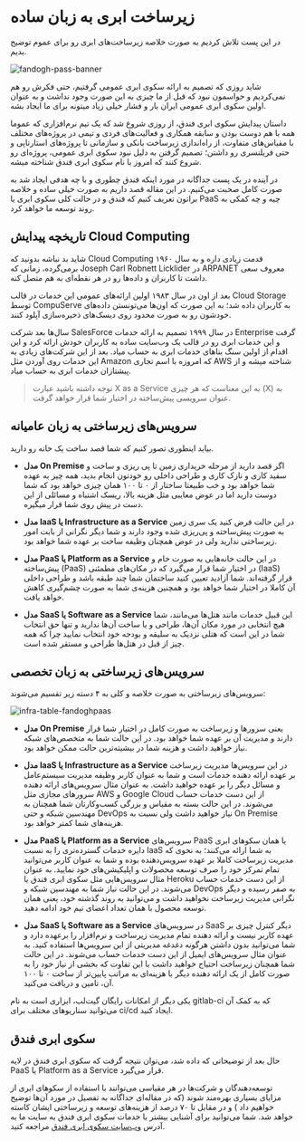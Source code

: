 # زیرساخت ابری به زبان ساده

در این پست تلاش کردیم به صورت خلاصه زیرساخت‌های ابری رو برای عموم توضیح بدیم.

![fandogh-pass-banner](/articles/fandogh-paas-banner.png "fandogh-paas-banner")

شاید روزی که تصمیم به ارائه سکوی ابری عمومی گرفتیم، حتی فکرش رو هم نمی‌کردیم و حواسمون نبود که قبل از ما چیزی به این صورت وجود نداشت و به عنوان اولین سکوی ابری عمومی ایران بار و فشار خیلی زیاد میتونه برای ما ایجاد بشه.

داستان پیدایش سکوی ابری فندق، از روزی شروع شد که یک تیم نرم‌افزاری که عموما همه با هم دوست بودن و سابقه همکاری و فعالیت‌های فردی و تیمی در پروژه‌های مختلف با مقیاس‌های متفاوت، از راه‌اندازی زیرساخت بانکی و سازمانی تا پروژه‌های استارتاپی و حتی فریلنسری رو داشتن؛ تصمیم گرفتن به دلیل نبود سکوی ابری عمومی، پروژ‌ه‌ای رو شروع کنند که امروز با نام سکوی ابری فندق شناخته میشه.

در آینده در یک پست جداگانه در مورد اینکه فندق چطوری و با چه هدفی ایجاد شد به صورت کامل صحبت می‌کنیم. در این مقاله قصد داریم به صورت خیلی ساده و خلاصه براتون تعریف کنیم که فندق و در حالت کلی سکوی ابری یا PaaS چیه و چه کمکی به روند توسعه ما خواهد کرد.


## تاریخچه پیدایش Cloud Computing

شاید بد نباشه بدونید که Cloud Computing قدمت زیادی داره و به سال ۱۹۶۰ برمی‌گرده، زمانی که Joseph Carl Robnett Licklider در ARPANET معروف سعی داشت تا کاربران و داده‌ها رو در هر نقطه‌ای به هم متصل کنه.

بعد از اون در سال ۱۹۸۳ اولین ارائه‌های عمومی این خدمات در قالب Cloud Storage توسط CompuServe به کاربران داده شد؛ به این صورت که اون‌ها می‌تونستن داده‌های خودشون رو به صورت محدود روی دیسک‌های ذخیره‌سازی آپلود کنند.

سال‌ها بعد شرکت SalesForce در سال ۱۹۹۹ تصمیم به ارائه خدمات Enterprise گرفت و این خدمات ابری رو در قالب یک وب‌سایت ساده به کاربران خودش ارائه کرد و این اقدام از اولین سنگ بناهای خدمات ابری به حساب میاد. بعد از این شرکت‌های زیادی به این خدمات روی آوردن مثل Amazon که امروزه با اسم تجاری AWS شناخته میشه و از پیشتازان خدمات ابری به حساب میاد.

> توجه داشته باشید عبارت X as a Service به این معناست که هر چیزی (X) به عنوان سرویسی پیش‌ساخته در اختیار شما قرار خواهد گرفت.

## سرویس‌های زیرساختی به زبان عامیانه
بیاید اینطوری تصور کنیم که شما قصد ساخت یک خانه رو دارید.

-   **مدل On Premise**
اگر قصد دارید از مرحله خریداری زمین تا پی ریزی و ساخت و سفید کاری و نازک کاری و طراحی داخلی رو خودتون انجام بدید، همه چیز به عهده شما خواهد بود و خب طبیعتا ساختار از ۰ تا ۱۰۰ همان چیزی خواهد بود که شما دوست دارید اما در عوض معایبی مثل هزینه بالا، ریسک اشتباه و مسائلی از این دست در پیش روی شما قرار میگیره.
    
-   **مدل IaaS یا Infrastructure as a Service**
در این حالت فرض کنید یک سری زمین به صورت پیش‌ساخته و پی‌ریزی شده وجود دارند و شما دیگر نگرانی از بابت امور زیرساختی ندارید ولی در عوض همچنان وظیفه ساخت بر عهده شما خواهد بود.
    
-   **مدل PaaS یا Platform as a Service**
در این حالت خانه‌هایی به صورت خام و پیش‌ساخته (PaaS) در اختیار شما قرار می‌گیرد که در مکان‌های مطمئنی (IaaS) قرار گرفته‌اند. شما آزادید تعیین کنید ساختمان شما چند طبقه باشد و طراحی داخلی آن کاملا در اختیار شما خواهد بود و همچنین هزینه‌ی شما به صورت چشم‌گیری کاهش خواهد یافت.
    
-   **مدل SaaS یا Software as a Service**
این قبیل خدمات مانند هتل‌ها می‌مانند، شما هیچ انتخابی در مورد مکان‌ آن‌ها، طراحی و یا ساخت آن‌ها ندارید و تنها حق انتخاب شما در این است که هتلی نزدیک به سلیقه و بودجه خود انتخاب نمایید چرا که همه چیز از قبل در هتل‌ها طراحی و مستقر شده است.

## سرویس‌های زیرساختی به زبان تخصصی
سرویس‌های زیرساختی به صورت خلاصه و کلی به ۴ دسته زیر تقسیم می‌شوند:

![infra-table-fandoghpaas](/articles/infra-table-fandoghpaas.png "infra-table-fandoghpaas")


-   **مدل On Premise**
یعنی سرور‌ها و زیرساخت به صورت کامل در اختیار شما قرار دارند و مدیریت آن بر عهده شما خواهد بود. در این حالت شما به متخصص‌های شبکه نیاز خواهید داشت و هزینه شما در بیشیته‌ترین حالت ممکن خواهد بود.
    
-   **مدل IaaS یا Infrastructure as a Service**
در این سرویس‌ها مدیریت زیرساخت بر عهده ارائه دهنده خدمات است و شما به عنوان کاربر وظیفه مدیریت سیستم‌عامل و مسائل دیگر را بر عهده خواهید داشت. به عنوان مثال سرویس‌های ارائه دهنده سرور‌های مجازی مثل AWS و Google Cloud از این دست خدمات حساب می‌شوند. در این حالت بسته به مقیاس و بزرگی کسب‌و‌کارتان شما همچنان به مهندسین شبکه و حتی DevOps نیاز خواهید داشت ولی نسبت به On Premise هزینه‌های شما کمتر خواهد بود.
    
-   **مدل PaaS یا Platform as a Service**
سرویس‌های PaaS یا همان سکوهای ابری دایره خدمات گسترده‌تری را به نسبت IaaS به شما ارائه می‌کنند؛ به نحوی که مدیریت زیرساخت کاملا بر عهده سرویس‌دهنده بوده و شما به عنوان کاربر می‌توانید تمام تمرکز خود را صرف توسعه محصولات و اپلیکیشن‌های خود نمایید. به عنوان مثال سرویس‌هایی مثل سکوی ابری فندق یا Heroku از این دست خدمات حساب می‌شوند. در این حالت نیاز شما به مهندسین شبکه و DevOps به صفر رسیده و دیگر نگرانی مدیریت زیرساخت نخواهید داشت و می‌توانید به روند گذشته خود، یعنی همان توسعه محصول با همان تعداد اعضای تیم خود ادامه دهید.
    
-   **مدل SaaS یا Software as a Service**
در سرویس‌های SaaS دیگر کنترل چیزی بر عهده کاربر نیست و ارائه دهنده تمام مدیریت زیرساخت و نرم‌افزار را برعهده دارد و شما می‌توانید بدون داشتن هرگونه دغدغه مدیریتی از این سرویس‌ها استفاده کنید. به عنوان مثال سرویس‌های ایمیل از این دست خدمات حساب می‌شوند. در این حالت شما همچنان زیرساخت احتیاج خواهید داشت با این تفاوت که بخشی از نیاز خود را به صورت کامل از یک ارائه دهنده دیگر با هزینه‌ای به مراتب پایین‌تر از ساخت ۰ تا ۱۰۰ آن، تامین و دریافت می‌کنید.

یکی دیگر از امکانات رایگان گیت‌لب، ابزاری است به نام gitlab-ci که به کمک آن می‌توانید سناریو‌های مختلف برای ci/cd ایجاد کنید.


## سکوی ابری فندق
حال بعد از توضیحاتی که داده شد، می‌توان نتیجه گرفت که سکوی ابری فندق در لایه PaaS یا Platform as a Service قرار می‌گیرد.

توسعه‌دهندگان و شرکت‌ها در هر مقیاسی می‌توانند با استفاده از سکوهای ابری از مزایای بسیاری بهره‌مند شوند (که در مقاله‌ای جداگانه به تفصیل در مورد آن‌ها توضیح خواهیم داد ) و در مقابل تا ۷۰ درصد از هزینه‌های توسعه و زیرساختی ایشان کاسته خواهد شد.
 شما می‌توانید برای آشنایی بیشتر با خدمات سکوی ابری فندق به سایت ما به آدرس [](https://fandogh.cloud/) [وب‌سایت سکوی ابری فندق](https://fandogh.cloud/) مراجعه کنید.
